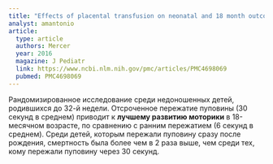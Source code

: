 ```yaml
---
title: "Effects of placental transfusion on neonatal and 18 month outcomes in preterm infants: a randomized controlled trial"
analyst: amantonio
article:
  type: article
  authors: Mercer
  year: 2016
  magazine: J Pediatr
  link: https://www.ncbi.nlm.nih.gov/pmc/articles/PMC4698069
  pubmed: PMC4698069
---
```


Рандомизированное исследование среди недоношенных детей, родившихся до 32-й недели. Отсроченное пережатие пуповины (30 секунд в среднем) приводит к **лучшему развитию моторики** в 18-месячном возрасте, по сравнению с ранним пережатием (6 секунд в среднем). Среди детей, которым пережали пуповину сразу после рождения, смертность была более чем в 2 раза выше, чем среди тех, кому пережали пуповину через 30 секунд.
